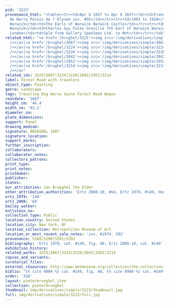 ```yaml
---
pid: '3223'
provenance_html: "<table><tr><td>Apr 4 1837 to Apr 6 1837</td><td>France Paris</td><td>Duc
  de Berry Palais de l'Elysée inv. #95</td></tr><tr><td>1903 to 1928</td><td>England
  Warwick</td><td>The Earls of Warwick Warwick Castle</td></tr><tr><td>1928 to 1974</td><td>England
  Warwick</td><td>Charles Guy Fulke Greville 7th Earl of Warwick Warwick Castle</td></tr><tr><td>1974</td><td>England
  London</td><td>Sale from Gallery Speelman Ltd. to Met</td></tr></table>"
related_html: "<a href='/brughel/3225'><img src='/img/derivatives/simple/3225/thumbnail.jpg'
  /></a>|<a href='/brughel/3667'><img src='/img/derivatives/simple/3667/thumbnail.jpg'
  /></a>|<a href='/brughel/3224'><img src='/img/derivatives/simple/3224/thumbnail.jpg'
  /></a>|<a href='/brughel/3226'><img src='/img/derivatives/simple/3226/thumbnail.jpg'
  /></a>|<a href='/brughel/3842'><img src='/img/derivatives/simple/3842/thumbnail.jpg'
  /></a>|<a href='/brughel/2952'><img src='/img/derivatives/simple/2952/thumbnail.jpg'
  /></a>|<a href='/brughel/3214'><img src='/img/derivatives/simple/3214/thumbnail.jpg'
  /></a>"
related_ids: 3225|3667|3224|3226|3842|2952|3214
label: Forest Road with Travelers
object_type: Painting
genre: Landscape
tags: Traveling Dog Horse Swine Forest Road Wagon
realdate: '1607'
height_cm: '46.4'
width_cm: '83.2'
diameter_cm: 
plate_dimensions: 
support: Panel
drawing_medium: 
signature: BRUEGHEL 1607
signature_location: 
support_marks: 
further_inscription: 
collaborators: 
collaborator_notes: 
collectors_patrons: 
print_type: 
print_notes: 
printmaker: 
publisher: 
states: 
our_attribution: Jan Brueghel the Elder
other_attribution_authorities: 'Ertz 2008-10, #64, Ertz 1979, #149, Honig database'
ertz_1979: '149'
ertz_2008: '64'
bailey_walker: 
hollstein_no: 
collection_type: Public
location_country: United States
location_city: New York, NY
location_collection: Metropolitan Museum of Art
location_or_most_recent_sale_notes: 'inv. #1974. 293'
provenance: 5289|5290|5291|5292
bibliography: 'Ertz 1979, cat. #149, fig. 40; Ertz 2008-10, cat. #149'
exhibition_history: 
related_works: 3225|3667|3224|3226|3842|2952|3214
copies_and_variants: 
curatorial_files: 
external_resources: http://www.metmuseum.org/collection/the-collection-online/search/435810
biblio: "{% cite 9004 %} cat. #149, fig. 40, {% cite 8900 %} cat. #149"
order: '310'
layout: pieterbrueghel_item
collection: pieterbrueghel
thumbnail: img/derivatives/simple/3223/thumbnail.jpg
full: img/derivatives/simple/3223/full.jpg
---
```

